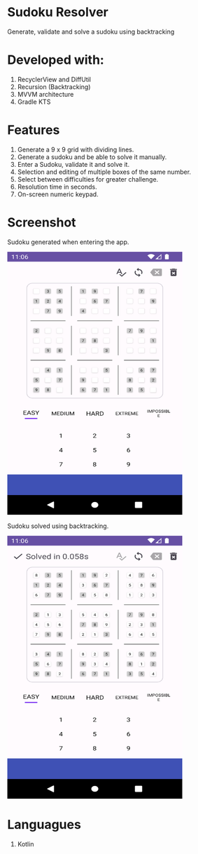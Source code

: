 # Sudoku Resolver
Generate, validate and solve a sudoku using backtracking

# Developed with:
1. RecyclerView and DiffUtil
2. Recursion (Backtracking)
3. MVVM architecture
4. Gradle KTS

# Features
1. Generate a 9 x 9 grid with dividing lines.
2. Generate a sudoku and be able to solve it manually.
3. Enter a Sudoku, validate it and solve it.
4. Selection and editing of multiple boxes of the same number.
5. Select between difficulties for greater challenge.
6. Resolution time in seconds.
7. On-screen numeric keypad.

# Screenshot
<p>Sudoku generated when entering the app.</p>
<img src="/app/src/debug/assets/Screenshot_1697497576.png" width = "400" height = "600" alt = "Sudoku generated when entering the app.">

<p>Sudoku solved using backtracking.</p>
<img src="/app/src/debug/assets/Screenshot_1697497587.png" width = "400" height = "600" alt = "Sudoku solved using backtracking.">

# Languagues
1. Kotlin
